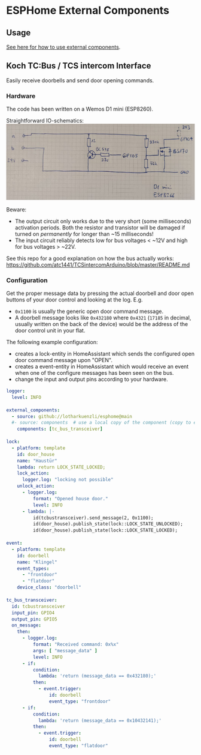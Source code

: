 # ESPHome External Components

## Usage
[See here for how to use external components](https://esphome.io/components/external_components.html).


## Koch TC:Bus / TCS intercom Interface
Easily receive doorbells and send door opening commands.

### Hardware
The code has been written on a Wemos D1 mini (ESP8260).

Straightforward IO-schematics:
![IO-Schematics](tc_bus_transceiver_schematics.jpg?raw=true)

Beware:
- The output circuit only works due to the very short (some milliseconds) activation periods. Both the resistor and transistor will be damaged if turned on _permanently_ for longer than ~15 milliseconds!
- The input circuit reliably detects low for bus voltages < ~12V and high for bus voltages > ~22V.

See this repo for a good explanation on how the bus actually works: https://github.com/atc1441/TCSintercomArduino/blob/master/README.md


### Configuration
Get the proper message data by pressing the actual doorbell and door open buttons of your door control and looking at the log. E.g.
- `0x1100` is usually the generic open door command message.
- A doorbell message looks like `0x432180` where `0x4321` (`17185` in decimal, usually written on the back of the device) would be the address of the door control unit in your flat.

The following example configuration:
- creates a lock-entity in HomeAssistant which sends the configured open door command message upon "OPEN".
- creates a event-entity in HomeAssistant which would receive an event when one of the configure messages has been seen on the bus.
- change the input and output pins according to your hardware.

```YAML
logger:
  level: INFO
  
external_components:
  - source: github://lotharkuenzli/esphome@main
  #- source: components  # use a local copy of the component (copy to esphome/components/tc_bus_transceiver)
    components: [tc_bus_transceiver]
    
lock:
  - platform: template
    id: door_house
    name: "Haustür"
    lambda: return LOCK_STATE_LOCKED;
    lock_action:
      logger.log: "locking not possible"
    unlock_action:
      - logger.log:
          format: "Opened house door."
          level: INFO
      - lambda: |-
          id(tcbustransceiver).send_message(2, 0x1100);
          id(door_house).publish_state(lock::LOCK_STATE_UNLOCKED);
          id(door_house).publish_state(lock::LOCK_STATE_LOCKED);

event:
  - platform: template
    id: doorbell
    name: "Klingel"
    event_types:
      - "frontdoor"
      - "flatdoor"
    device_class: "doorbell"

tc_bus_transceiver:
  id: tcbustransceiver
  input_pin: GPIO4
  output_pin: GPIO5
  on_message:
    then:
      - logger.log:
          format: "Received command: 0x%x"
          args: [ "message_data" ]
          level: INFO
      - if:
          condition:
            lambda: 'return (message_data == 0x432180);'
          then:
            - event.trigger:
                id: doorbell
                event_type: "frontdoor"
      - if:
          condition:
            lambda: 'return (message_data == 0x10432141);'
          then:
            - event.trigger:
                id: doorbell
                event_type: "flatdoor"
```
